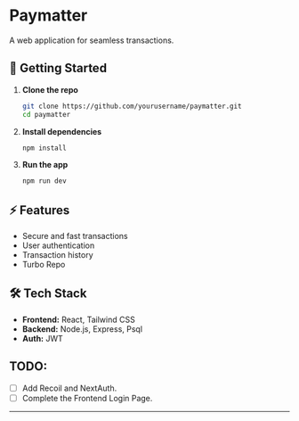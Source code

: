 
# Paymatter  

A web application for seamless transactions.  

## 🚀 Getting Started  

1. **Clone the repo**  
   ```sh
   git clone https://github.com/yourusername/paymatter.git
   cd paymatter
   ```

2. **Install dependencies**  
   ```sh
   npm install
   ```

3. **Run the app**  
   ```sh
   npm run dev
   ```

## ⚡ Features  
- Secure and fast transactions  
- User authentication  
- Transaction history  
- Turbo Repo
## 🛠 Tech Stack  
- **Frontend:** React, Tailwind CSS  
- **Backend:** Node.js, Express, Psql   
- **Auth:** JWT  

## TODO:
- [ ] Add Recoil and NextAuth.
- [ ] Complete the Frontend Login Page.
---


